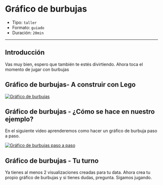 # Gráfico de burbujas

* Tipo: `taller`
* Formato: `guiado`
* Duración: `20min`

***

## Introducción

Vas muy bien, espero que también te estés divirtiendo. Ahora toca el momento de
jugar con burbujas

## Gráfico de burbujas- A construir con Lego

[![Gráfico de burbujas](https://embed-ssl.wistia.com/deliveries/b0cbba08e32cadd6d0a535dfdba040c597760205.jpg?image_play_button_size=2x&amp;image_crop_resized=960x540&amp;image_play_button=1&amp;image_play_button_color=f7b617e0)](https://laboratoria.wistia.com/medias/ci7cq0fmu5?wvideo=ci7cq0fmu5)

## Gráfico de burbujas - ¿Cómo se hace en nuestro ejemplo?

En el siguiente video aprenderemos como hacer un gráfico de burbuja paso a paso.

[![Gráfico de burbujas paso a paso](https://embed-ssl.wistia.com/deliveries/7ab5be4609015a595fe0381d9cccead1476dad01.jpg?image_play_button_size=2x&amp;image_crop_resized=960x540&amp;image_play_button=1&amp;image_play_button_color=f7b617e0)](https://laboratoria.wistia.com/medias/2xzzo072z4?wvideo=2xzzo072z4)

## Gráfico de burbujas - Tu turno

Ya tienes al menos 2 visualizaciones creadas para tu data. Ahora crea tu propio
gráfico de burbujas y si tienes dudas, pregunta. Sigamos jugando.
